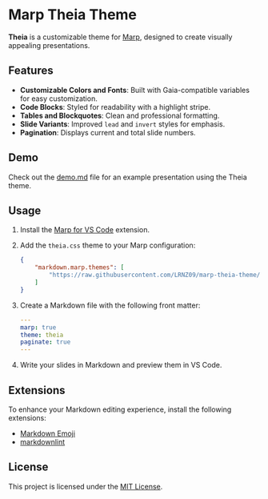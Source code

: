 # Marp Theia Theme

**Theia** is a customizable theme for [Marp](https://marp.app/), designed to create visually appealing presentations.

## Features

- **Customizable Colors and Fonts**: Built with Gaia-compatible variables for easy customization.
- **Code Blocks**: Styled for readability with a highlight stripe.
- **Tables and Blockquotes**: Clean and professional formatting.
- **Slide Variants**: Improved `lead` and `invert` styles for emphasis.
- **Pagination**: Displays current and total slide numbers.

## Demo

Check out the [demo.md](demo.md) file for an example presentation using the Theia theme.

## Usage

1. Install the [Marp for VS Code](https://marketplace.visualstudio.com/items?itemName=marp-team.marp-vscode) extension.

2. Add the `theia.css` theme to your Marp configuration:

    ```json
    {
        "markdown.marp.themes": [
            "https://raw.githubusercontent.com/LRNZ09/marp-theia-theme/refs/tags/v0.2.0/theia.css"
        ]
    }
    ```

3. Create a Markdown file with the following front matter:

    ```yaml
    ---
    marp: true
    theme: theia
    paginate: true
    ---
    ```

4. Write your slides in Markdown and preview them in VS Code.

## Extensions

To enhance your Markdown editing experience, install the following extensions:

- [Markdown Emoji](https://marketplace.visualstudio.com/items?itemName=bierner.markdown-emoji)
- [markdownlint](https://marketplace.visualstudio.com/items?itemName=davidanson.vscode-markdownlint)

## License

This project is licensed under the [MIT License](./LICENSE).
